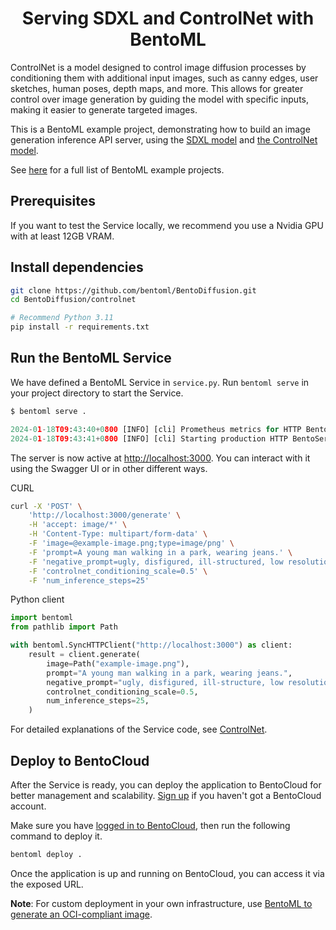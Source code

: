 <div align="center">
    <h1 align="center">Serving SDXL and ControlNet with BentoML</h1>
</div>

ControlNet is a model designed to control image diffusion processes by conditioning them with additional input images, such as canny edges, user sketches, human poses, depth maps, and more. This allows for greater control over image generation by guiding the model with specific inputs, making it easier to generate targeted images.

This is a BentoML example project, demonstrating how to build an image generation inference API server, using the [SDXL model](https://huggingface.co/stabilityai/stable-diffusion-xl-base-1.0) and [the ControlNet model](https://huggingface.co/diffusers/controlnet-canny-sdxl-1.0).

See [here](https://github.com/bentoml/BentoML/tree/main/examples) for a full list of BentoML example projects.

## Prerequisites

If you want to test the Service locally, we recommend you use a Nvidia GPU with at least 12GB VRAM.

## Install dependencies

```bash
git clone https://github.com/bentoml/BentoDiffusion.git
cd BentoDiffusion/controlnet

# Recommend Python 3.11
pip install -r requirements.txt
```

## Run the BentoML Service

We have defined a BentoML Service in `service.py`. Run `bentoml serve` in your project directory to start the Service.

```python
$ bentoml serve .

2024-01-18T09:43:40+0800 [INFO] [cli] Prometheus metrics for HTTP BentoServer from "service:APIService" can be accessed at http://localhost:3000/metrics.
2024-01-18T09:43:41+0800 [INFO] [cli] Starting production HTTP BentoServer from "service:APIService" listening on http://localhost:3000 (Press CTRL+C to quit)
```

The server is now active at [http://localhost:3000](http://localhost:3000/). You can interact with it using the Swagger UI or in other different ways.

CURL

```bash
curl -X 'POST' \
    'http://localhost:3000/generate' \
    -H 'accept: image/*' \
    -H 'Content-Type: multipart/form-data' \
    -F 'image=@example-image.png;type=image/png' \
	-F 'prompt=A young man walking in a park, wearing jeans.' \
	-F 'negative_prompt=ugly, disfigured, ill-structured, low resolution' \
	-F 'controlnet_conditioning_scale=0.5' \
	-F 'num_inference_steps=25'
```

Python client

```python
import bentoml
from pathlib import Path

with bentoml.SyncHTTPClient("http://localhost:3000") as client:
    result = client.generate(
        image=Path("example-image.png"),
        prompt="A young man walking in a park, wearing jeans.",
        negative_prompt="ugly, disfigured, ill-structure, low resolution",
        controlnet_conditioning_scale=0.5,
        num_inference_steps=25,
    )
```

For detailed explanations of the Service code, see [ControlNet](https://docs.bentoml.org/en/latest/use-cases/diffusion-models/controlnet.html).

## Deploy to BentoCloud

After the Service is ready, you can deploy the application to BentoCloud for better management and scalability. [Sign up](https://www.bentoml.com/) if you haven't got a BentoCloud account.

Make sure you have [logged in to BentoCloud](https://docs.bentoml.com/en/latest/bentocloud/how-tos/manage-access-token.html), then run the following command to deploy it.

```bash
bentoml deploy .
```

Once the application is up and running on BentoCloud, you can access it via the exposed URL.

**Note**: For custom deployment in your own infrastructure, use [BentoML to generate an OCI-compliant image](https://docs.bentoml.com/en/latest/guides/containerization.html).

